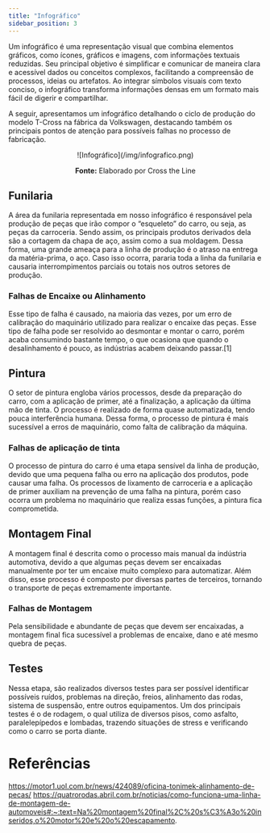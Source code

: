 ```yaml
---
title: "Infográfico"
sidebar_position: 3
---
```


Um infográfico é uma representação visual que combina elementos gráficos, como ícones, gráficos e imagens, com informações textuais reduzidas. Seu principal objetivo é simplificar e comunicar de maneira clara e acessível dados ou conceitos complexos, facilitando a compreensão de processos, ideias ou artefatos. Ao integrar símbolos visuais com texto conciso, o infográfico transforma informações densas em um formato mais fácil de digerir e compartilhar.

A seguir, apresentamos um infográfico detalhando o ciclo de produção do modelo T-Cross na fábrica da Volkswagen, destacando também os principais pontos de atenção para possíveis falhas no processo de fabricação.

<div align="center">
  ![Infográfico](/img/infografico.png)
  <p><b>Fonte:</b> Elaborado por Cross the Line</p>
</div>

## Funilaria 

A área da funilaria representada em nosso infográfico é responsável pela produção de peças que irão compor o “esqueleto” do carro, ou seja, as peças da carroceria. Sendo assim, os principais produtos derivados dela são a cortagem da chapa de aço, assim como a sua moldagem. Dessa forma, uma grande ameaça para a linha de produção é o atraso na entrega da matéria-prima, o aço. Caso isso ocorra, pararia toda a linha da funilaria e causaria interrompimentos parciais ou totais nos outros setores de produção.  

### Falhas de Encaixe ou Alinhamento 

Esse tipo de falha é causado, na maioria das vezes, por um erro de calibração do maquinário utilizado para realizar o encaixe das peças. Esse tipo de falha pode ser resolvido ao desmontar e montar o carro, porém acaba consumindo bastante tempo, o que ocasiona que quando o desalinhamento é pouco, as indústrias acabem deixando passar.[1]  

## Pintura 

O setor de pintura engloba vários processos, desde da preparação do carro, com a aplicação de primer, até a finalização, a aplicação da última mão de tinta. O processo é realizado de forma quase automatizada, tendo pouca interferência humana. Dessa forma, o processo de pintura é mais sucessível a erros de maquinário, como falta de calibração da máquina.

### Falhas de aplicação de tinta 

O processo de pintura do carro é uma etapa sensível da linha de produção, devido que uma pequena falha ou erro na aplicação dos produtos, pode causar uma falha. Os processos de lixamento de carroceria e a aplicação de primer auxiliam na prevenção de uma falha na pintura, porém caso ocorra um problema no maquinário que realiza essas funções, a pintura fica comprometida. 

## Montagem Final 

A montagem final é descrita como o processo mais manual da indústria automotiva, devido a que algumas peças devem ser encaixadas manualmente por ter um encaixe muito complexo para automatizar. Além disso, esse processo é composto por diversas partes de terceiros, tornando o transporte de peças extremamente importante.

### Falhas de Montagem 

Pela sensibilidade e abundante de peças que devem ser encaixadas, a montagem final fica sucessível a problemas de encaixe, dano e até mesmo quebra de peças.
 
## Testes 

Nessa etapa, são realizados diversos testes para ser possível identificar possíveis ruídos, problemas na direção, freios, alinhamento das rodas, sistema de suspensão, entre outros equipamentos. Um dos principais testes é o de rodagem, o qual utiliza de diversos pisos, como asfalto, paralelepípedos e lombadas, trazendo situações de stress e verificando como o carro se porta diante.  


# Referências 
https://motor1.uol.com.br/news/424089/oficina-tonimek-alinhamento-de-pecas/
https://quatrorodas.abril.com.br/noticias/como-funciona-uma-linha-de-montagem-de-automoveis#:~:text=Na%20montagem%20final%2C%20s%C3%A3o%20inseridos,o%20motor%20e%20o%20escapamento.
